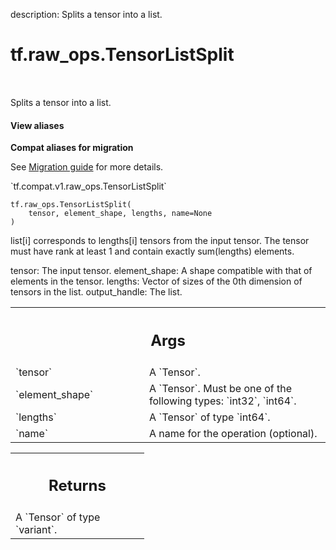 description: Splits a tensor into a list.

<div itemscope itemtype="http://developers.google.com/ReferenceObject">
<meta itemprop="name" content="tf.raw_ops.TensorListSplit" />
<meta itemprop="path" content="Stable" />
</div>

# tf.raw_ops.TensorListSplit

<!-- Insert buttons and diff -->

<table class="tfo-notebook-buttons tfo-api nocontent" align="left">

</table>



Splits a tensor into a list.

<section class="expandable">
  <h4 class="showalways">View aliases</h4>
  <p>
<b>Compat aliases for migration</b>
<p>See
<a href="https://www.tensorflow.org/guide/migrate">Migration guide</a> for
more details.</p>
<p>`tf.compat.v1.raw_ops.TensorListSplit`</p>
</p>
</section>

<pre class="devsite-click-to-copy prettyprint lang-py tfo-signature-link">
<code>tf.raw_ops.TensorListSplit(
    tensor, element_shape, lengths, name=None
)
</code></pre>



<!-- Placeholder for "Used in" -->

list[i] corresponds to lengths[i] tensors from the input tensor.
The tensor must have rank at least 1 and contain exactly sum(lengths) elements.

tensor: The input tensor.
element_shape: A shape compatible with that of elements in the tensor.
lengths: Vector of sizes of the 0th dimension of tensors in the list.
output_handle: The list.

<!-- Tabular view -->
 <table class="responsive fixed orange">
<colgroup><col width="214px"><col></colgroup>
<tr><th colspan="2"><h2 class="add-link">Args</h2></th></tr>

<tr>
<td>
`tensor`
</td>
<td>
A `Tensor`.
</td>
</tr><tr>
<td>
`element_shape`
</td>
<td>
A `Tensor`. Must be one of the following types: `int32`, `int64`.
</td>
</tr><tr>
<td>
`lengths`
</td>
<td>
A `Tensor` of type `int64`.
</td>
</tr><tr>
<td>
`name`
</td>
<td>
A name for the operation (optional).
</td>
</tr>
</table>



<!-- Tabular view -->
 <table class="responsive fixed orange">
<colgroup><col width="214px"><col></colgroup>
<tr><th colspan="2"><h2 class="add-link">Returns</h2></th></tr>
<tr class="alt">
<td colspan="2">
A `Tensor` of type `variant`.
</td>
</tr>

</table>

